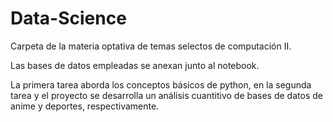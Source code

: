 # Data-Science
Carpeta de la materia optativa de temas selectos de computación II.

Las bases de datos empleadas se anexan junto al notebook.

La primera tarea aborda los conceptos básicos de python, en la segunda tarea y el proyecto se desarrolla un análisis cuantitivo de bases de datos de anime y deportes, respectivamente.
